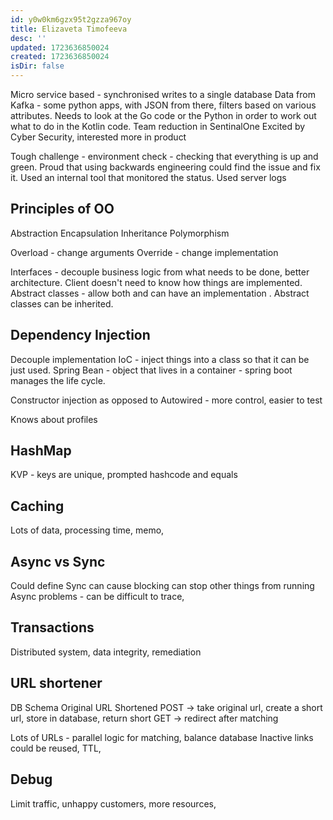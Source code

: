 ```yaml
---
id: y0w0km6gzx95t2gzza967oy
title: Elizaveta Timofeeva
desc: ''
updated: 1723636850024
created: 1723636850024
isDir: false
---
```

Micro service based - synchronised writes to a single database
Data from Kafka - some python apps, with JSON from there, filters based on various attributes. Needs to look at the Go code or the Python in order to work out what to do in the Kotlin code.
Team reduction in SentinalOne
Excited by Cyber Security, interested more in product

Tough challenge - environment check - checking that everything is up and green. Proud that using backwards engineering could find the issue and fix it. Used an internal tool that monitored the status. Used server logs

## Principles of OO
Abstraction
Encapsulation
Inheritance
Polymorphism

Overload - change arguments
Override - change implementation

Interfaces - decouple business logic from what needs to be done, better architecture. Client doesn't need to know how things are implemented.
Abstract classes - allow both and can have an implementation . Abstract classes can be inherited.

## Dependency Injection
Decouple implementation IoC - inject things into a class so that it can be just used. Spring Bean - object that lives in a container - spring boot manages the life cycle. 

Constructor injection as opposed to Autowired - more control, easier to test

Knows about profiles

## HashMap
KVP - keys are unique, prompted hashcode and equals

## Caching
Lots of data, processing time, memo, 

## Async vs Sync
Could define
Sync can cause blocking can stop other things from running
Async problems - can be difficult to trace, 

## Transactions
Distributed system, data integrity, remediation

## URL shortener
DB Schema
Original URL
Shortened
POST -> take original url, create a short url, store in database, return short
GET -> redirect after matching

Lots of URLs - parallel logic for matching, balance database
Inactive links could be reused, TTL, 

## Debug
Limit traffic, unhappy customers, more resources, 